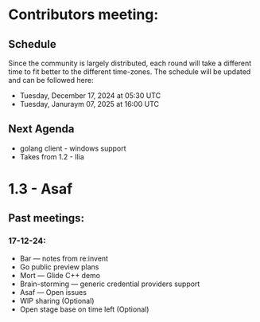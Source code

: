# Contributors meeting:
## Schedule
Since the community is largely distributed, each round will take a different time to fit better to the different time-zones.
The schedule will be updated and can be followed here:
- Tuesday, December 17, 2024 at 05:30 UTC
- Tuesday, Januraym 07, 2025 at 16:00 UTC

## Next Agenda
* golang client - windows support
* Takes from 1.2 - Ilia
# 1.3 - Asaf

## Past meetings:
### 17-12-24:
- Bar — notes from re:invent 
- Go public preview plans
- Mort — Glide C++ demo
- Brain-storming — generic credential providers support
- Asaf — Open issues 
- WIP sharing (Optional)
- Open stage base on time left (Optional)
